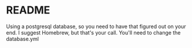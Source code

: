 # README

Using a postgresql database, so you need to have that figured out on your end. I suggest Homebrew, but that's your call. You'll need to change the database.yml
